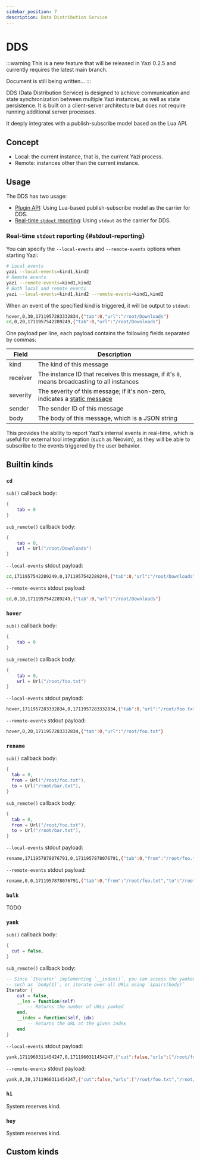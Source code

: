 ```yaml
---
sidebar_position: 7
description: Data Distribution Service
---
```


# DDS

:::warning
This is a new feature that will be released in Yazi 0.2.5 and currently requires the latest main branch.

Document is still being written...
:::

DDS (Data Distribution Service) is designed to achieve communication and state synchronization between multiple Yazi instances, as well as state persistence. It is built on a client-server architecture but does not require running additional server processes.

It deeply integrates with a publish-subscribe model based on the Lua API.

## Concept

- Local: the current instance, that is, the current Yazi process.
- Remote: instances other than the current instance.

## Usage

The DDS has two usage:

- [Plugin API](/docs/plugins/utils#ps): Using Lua-based publish-subscribe model as the carrier for DDS.
- [Real-time `stdout` reporting](#stdout-reporting): Using `stdout` as the carrier for DDS.

### Real-time `stdout` reporting {#stdout-reporting}

You can specify the `--local-events` and `--remote-events` options when starting Yazi:

```sh
# Local events
yazi --local-events=kind1,kind2
# Remote events
yazi --remote-events=kind1,kind2
# Both local and remote events
yazi --local-events=kind1,kind2 --remote-events=kind1,kind2
```

When an event of the specified kind is triggered, it will be output to `stdout`:

```sh
hover,0,30,1711957283332834,{"tab":0,"url":"/root/Downloads"}
cd,0,20,1711957542289249,{"tab":0,"url":"/root/Downloads"}
```

One payload per line, each payload contains the following fields separated by commas:

| Field    | Description                                                                                                     |
| -------- | --------------------------------------------------------------------------------------------------------------- |
| kind     | The kind of this message                                                                                        |
| receiver | The instance ID that receives this message, if it's `0`, means broadcasting to all instances                    |
| severity | The severity of this message; if it's non-zero, indicates a [static message](/docs/plugins/utils#ps.pub_static) |
| sender   | The sender ID of this message                                                                                   |
| body     | The body of this message, which is a JSON string                                                                |

This provides the ability to report Yazi's internal events in real-time, which is useful for external tool integration (such as Neovim), as they will be able to subscribe to the events triggered by the user behavior.

## Builtin kinds

### `cd`

`sub()` callback body:

```lua
{
	tab = 0
}
```

`sub_remote()` callback body:

```lua
{
	tab = 0,
	url = Url("/root/Downloads")
}
```

`--local-events` stdout payload:

```sh
cd,1711957542289249,0,1711957542289249,{"tab":0,"url":"/root/Downloads"}
```

`--remote-events` stdout payload:

```sh
cd,0,10,1711957542289249,{"tab":0,"url":"/root/Downloads"}
```

### `hover`

`sub()` callback body:

```lua
{
	tab = 0
}
```

`sub_remote()` callback body:

```lua
{
	tab = 0,
	url = Url("/root/foo.txt")
}
```

`--local-events` stdout payload:

```sh
hover,1711957283332834,0,1711957283332834,{"tab":0,"url":"/root/foo.txt"}
```

`--remote-events` stdout payload:

```sh
hover,0,20,1711957283332834,{"tab":0,"url":"/root/foo.txt"}
```

### `rename`

`sub()` callback body:

```lua
{
  tab = 0,
  from = Url("/root/foo.txt"),
  to = Url("/root/bar.txt"),
}
```

`sub_remote()` callback body:

```lua
{
  tab = 0,
  from = Url("/root/foo.txt"),
  to = Url("/root/bar.txt"),
}
```

`--local-events` stdout payload:

```sh
rename,1711957878076791,0,1711957878076791,{"tab":0,"from":"/root/foo.txt","to":"/root/bar.txt"}
```

`--remote-events` stdout payload:

```sh
rename,0,0,1711957878076791,{"tab":0,"from":"/root/foo.txt","to":"/root/bar.txt"}
```

### `bulk`

TODO

### `yank`

`sub()` callback body:

```lua
{
  cut = false,
}
```

`sub_remote()` callback body:

```lua
-- Since `Iterator` implementing `__index()`, you can access the yanked URLs by index,
-- such as `body[1]`, or iterate over all URLs using `ipairs(body)`
Iterator {
	cut = false,
	__len = function(self)
		-- Returns the number of URLs yanked
	end,
	__index = function(self, idx)
		-- Returns the URL at the given index
	end
}
```

`--local-events` stdout payload:

```sh
yank,1711960311454247,0,1711960311454247,{"cut":false,"urls":["/root/foo.txt","/root/bar.txt"]}
```

`--remote-events` stdout payload:

```sh
yank,0,30,1711960311454247,{"cut":false,"urls":["/root/foo.txt","/root/bar.txt"]}
```

### `hi`

System reserves kind.

### `hey`

System reserves kind.

## Custom kinds
